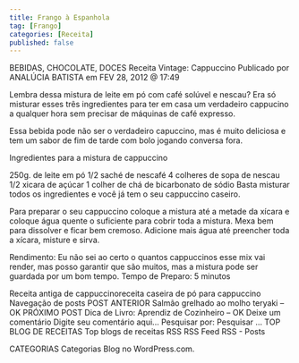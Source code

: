 ```yaml
---
title: Frango à Espanhola
tag: [Frango]
categories: [Receita]
published: false
---
```


BEBIDAS, CHOCOLATE, DOCES
Receita Vintage: Cappuccino
Publicado por ANALÚCIA BATISTA em FEV 28, 2012 @ 17:49


Lembra dessa mistura de leite em pó com café solúvel e nescau? Era só misturar esses três ingredientes para ter em casa um verdadeiro cappucino a qualquer hora sem precisar de máquinas de café expresso.

Essa bebida pode não ser o verdadeiro capuccino, mas é muito deliciosa e tem um sabor de fim de tarde com bolo jogando conversa fora.

Ingredientes para a mistura de cappuccino

250g. de leite em pó
1/2 saché de nescafé
4 colheres de sopa de nescau
1/2 xicara de açúcar
1 colher de chá de bicarbonato de sódio
Basta misturar todos os ingredientes e você já tem o seu cappuccino caseiro.

Para preparar o seu cappuccino coloque a mistura até a metade da xícara e coloque água quente o suficiente para cobrir toda a mistura. Mexa bem para dissolver e ficar bem cremoso. Adicione mais água até preencher toda a xícara, misture e sirva.

Rendimento: Eu não sei ao certo o quantos cappuccinos esse mix vai render, mas posso garantir que são muitos, mas a mistura pode ser guardada por um bom tempo.
Tempo de Preparo: 5 minutos


Receita antiga de cappuccinoreceita caseira de pó para cappuccino
Navegação de posts
POST ANTERIOR
Salmão grelhado ao molho teryaki – OK
PRÓXIMO POST
Dica de Livro: Aprendiz de Cozinheiro – OK
Deixe um comentário
Digite seu comentário aqui...
Pesquisar por:
Pesquisar …
TOP BLOG DE RECEITAS
Top blogs de receitas
RSS
RSS Feed RSS - Posts

CATEGORIAS
Categorias
Blog no WordPress.com.
